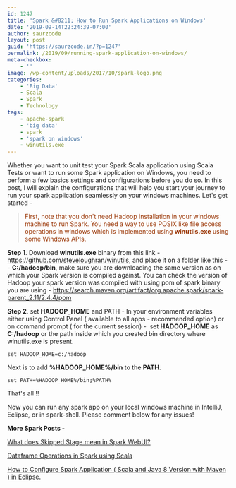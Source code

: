 ```yaml
---
id: 1247
title: 'Spark &#8211; How to Run Spark Applications on Windows'
date: '2019-09-14T22:24:39-07:00'
author: saurzcode
layout: post
guid: 'https://saurzcode.in/?p=1247'
permalink: /2019/09/running-spark-application-on-windows/
meta-checkbox:
    - ''
image: /wp-content/uploads/2017/10/spark-logo.png
categories:
    - 'Big Data'
    - Scala
    - Spark
    - Technology
tags:
    - apache-spark
    - 'big data'
    - spark
    - 'spark on windows'
    - winutils.exe
---
```


<!-- wp:paragraph -->
<p>Whether you want to unit test your Spark Scala application using Scala Tests or want to run some Spark application on Windows, you need to perform a few basics settings and configurations before you do so. In this post, I will explain the configurations that will help you start your journey to run your spark application seamlessly on your windows machines. Let's get started -</p>
<!-- /wp:paragraph -->

<!-- wp:quote -->
<blockquote class="wp-block-quote">
<p><span style="color: #993300;">First, note that you don't need Hadoop installation in your windows machine to run Spark. You need a way to use POSIX like file access operations in windows which is implemented using <strong>winutils.exe</strong> using some Windows APIs.</span></p>
</blockquote>
<!-- /wp:quote -->

<!-- wp:paragraph -->
<p><strong>Step 1</strong>. Download <strong>winutils.exe</strong> binary from this link - <a href="https://github.com/steveloughran/winutils">https://github.com/steveloughran/winutils</a>,<span style="font-size: 1em;"> and place it on a folder like this - - <strong>C:/hadoop/bin</strong>, make sure you are downloading the same version as on which your Spark version is compiled against. You can check the version of Hadoop your spark version was compiled with using pom of spark binary you are using - <a href="https://search.maven.org/artifact/org.apache.spark/spark-parent_2.11/2.4.4/pom">https://search.maven.org/artifact/org.apache.spark/spark-parent_2.11/2.4.4/pom</a></span></p>
<!-- /wp:paragraph -->

<!-- wp:paragraph -->
<p><strong>Step 2</strong>. set <strong>HADOOP_HOME</strong> and PATH - In your environment variables either using Control Panel ( available to all apps - recommended option) or on command prompt ( for the current session) -  set <strong>HADOOP_HOME</strong> as <strong>C:/hadoop</strong> or the path inside which you created bin directory where winutils.exe is present.</p>
<!-- /wp:paragraph -->

<!-- wp:more -->
<p><!--more--></p>
<!-- /wp:more -->

<!-- wp:code {"className":"highlight"} -->
<pre class="wp-block-code highlight"><code>set HADOOP_HOME=c:/hadoop</code></pre>
<!-- /wp:code -->

<!-- wp:paragraph -->
<p>Next is to add <strong>%HADOOP_HOME%/bin</strong> to the <strong>PATH</strong>.</p>
<!-- /wp:paragraph -->

<!-- wp:code {"className":"highlight"} -->
<pre class="wp-block-code highlight"><code>set PATH=%HADOOP_HOME%/bin;%PATH%</code></pre>
<!-- /wp:code -->

<!-- wp:paragraph -->
<p>That's all !!</p>
<!-- /wp:paragraph -->

<!-- wp:paragraph -->
<p>Now you can run any spark app on your local windows machine in IntelliJ, Eclipse, or in spark-shell. Please comment below for any issues!</p>
<!-- /wp:paragraph -->

<!-- wp:paragraph -->
<p><strong>More Spark Posts - </strong></p>
<!-- /wp:paragraph -->

<!-- wp:paragraph -->
<p><a href="https://saurzcode.in/2019/09/skipped-stages-spark-webui/">What does Skipped Stage mean in Spark WebUI?</a></p>
<!-- /wp:paragraph -->

<!-- wp:paragraph -->
<p><a href="https://saurzcode.in/2018/06/spark-common-dataframe-operations/">Dataframe Operations in Spark using Scala</a></p>
<!-- /wp:paragraph -->

<!-- wp:paragraph -->
<p><a href="https://saurzcode.in/2017/10/configure-spark-application-eclipse/">How to Configure Spark Application ( Scala and Java 8 Version with Maven ) in Eclipse.</a></p>
<!-- /wp:paragraph -->